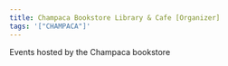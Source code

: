 ```yaml
---
title: Champaca Bookstore Library & Cafe [Organizer]
tags: '["CHAMPACA"]'
--- 
```

Events hosted by the Champaca bookstore 
 
